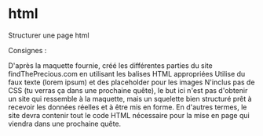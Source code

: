 # html
Structurer une page html

Consignes :

D'après la maquette fournie, créé les différentes parties du site findThePrecious.com en utilisant les balises HTML appropriées
Utilise du faux texte (lorem ipsum) et des placeholder pour les images
N'inclus pas de CSS (tu verras ça dans une prochaine quête), le but ici n'est pas d'obtenir un site qui ressemble à la maquette, mais un squelette bien structuré prêt à recevoir les données réelles et à être mis en forme. En d'autres termes, le site devra contenir tout le code HTML nécessaire pour la mise en page qui viendra dans une prochaine quête.
